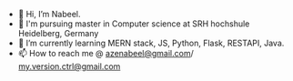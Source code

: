 - 👋 Hi, I’m Nabeel.
- 👀 I'm pursuing master in Computer science at SRH hochshule Heidelberg, Germany
- 🌱 I’m currently learning MERN stack, JS, Python, Flask, RESTAPI, Java.
- 📫 How to reach me @ azenabeel@gmail.com/ my.version.ctrl@gmail.com

<!---
zezs/zezs is a ✨ special ✨ repository because its `README.md` (this file) appears on your GitHub profile.
You can click the Preview link to take a look at your changes.
--->

